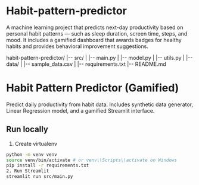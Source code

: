 # Habit-pattern-predictor
A machine learning project that predicts next-day productivity based on personal habit patterns — such as sleep duration, screen time, steps, and mood.   It includes a gamified dashboard that awards badges for healthy habits and provides behavioral improvement suggestions.

habit-pattern-predictor/
|-- src/
| |-- main.py
| |-- model.py
| |-- utils.py
|
|-- data/
| |-- sample_data.csv
|
|-- requirements.txt
|-- README.md


# Habit Pattern Predictor (Gamified)
Predict daily productivity from habit data. Includes synthetic data
generator, Linear Regression model, and a gamified Streamlit interface.
## Run locally
1. Create virtualenv
```bash
python -m venv venv
source venv/bin/activate # or venv\\Scripts\\activate on Windows
pip install -r requirements.txt
2. Run Streamlit
streamlit run src/main.py

